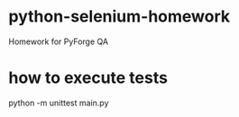 # python-selenium-homework
Homework for PyForge QA

# how to execute tests
python -m unittest main.py


